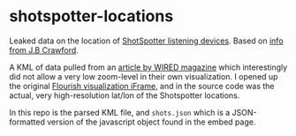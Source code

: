 # shotspotter-locations

Leaked data on the location of [ShotSpotter listening devices](https://www.soundthinking.com/). Based on [info from J.B Crawford](https://computer.rip/2024-03-01-listening-in-on-the-neighborhood.html).

A KML of data pulled from an [article by WIRED magazine](https://www.wired.com/story/shotspotter-secret-sensor-locations-leak/) which interestingly did not allow a very low zoom-level in their own visualization. I opened up the original [Flourish visualization iFrame](https://flo.uri.sh/visualisation/16818696/embed), and in the source code was the actual, very high-resolution lat/lon of the Shotspotter locations.

In this repo is the parsed KML file, and `shots.json` which is a JSON-formatted version of the javascript object found in the embed page.
